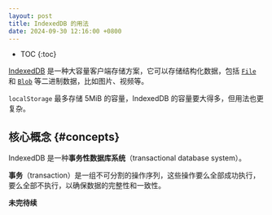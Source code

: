 ```yaml
---
layout: post
title: IndexedDB 的用法
date: 2024-09-30 12:16:00 +0800
---
```


* TOC
{:toc}

[IndexedDB][indexeddb] 是一种大容量客户端存储方案，它可以存储结构化数据，包括 [`File`][file] 和 [`Blob`][blob] 等二进制数据，比如图片、视频等。

`localStorage` 最多存储 5MiB 的容量，IndexedDB 的容量要大得多，但用法也更复杂。

## 核心概念 {#concepts}

IndexedDB 是一种**事务性数据库系统**（transactional database system）。

**事务**（transaction）是一组不可分割的操作序列，这些操作要么全部成功执行，要么全部不执行，以确保数据的完整性和一致性。

**未完待续**

[indexeddb]: https://developer.mozilla.org/en-US/docs/Web/API/IndexedDB_API "IndexedDB API"
[blob]: "https://developer.mozilla.org/en-US/docs/Web/API/Blob" "Blob"
[file]: https://developer.mozilla.org/en-US/docs/Web/API/File "File"
[structrured-clone]: https://developer.mozilla.org/en-US/docs/Web/API/Web_Workers_API/Structured_clone_algorithm "The structured clone algorithm"
[terminology]: https://developer.mozilla.org/en-US/docs/Web/API/IndexedDB_API/Basic_Terminology "IndexedDB key characteristics and basic terminology"